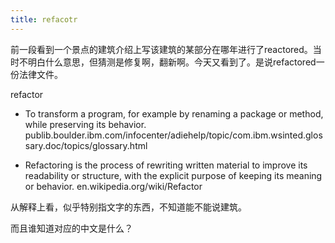 ```yaml
---
title: refacotr
---
```


<p>前一段看到一个景点的建筑介绍上写该建筑的某部分在哪年进行了reactored。当时不明白什么意思，但猜测是修复啊，翻新啊。今天又看到了。是说refactored一份法律文件。</p>

<p>refactor</p>

<ul>
<li><p>To transform a program, for example by renaming a package or method, while preserving its behavior.
publib.boulder.ibm.com/infocenter/adiehelp/topic/com.ibm.wsinted.glossary.doc/topics/glossary.html</p></li>
<li><p>Refactoring is the process of rewriting written material to improve its readability or structure, with the explicit purpose of keeping its meaning or behavior.
en.wikipedia.org/wiki/Refactor</p></li>
</ul>

<p>从解释上看，似乎特别指文字的东西，不知道能不能说建筑。</p>

<p>而且谁知道对应的中文是什么？</p>
